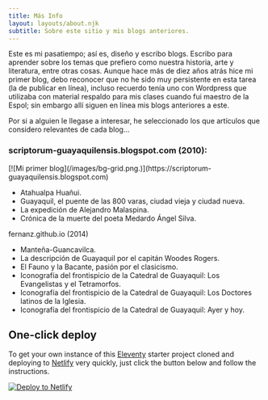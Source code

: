 ```yaml
---
title: Más Info
layout: layouts/about.njk
subtitle: Sobre este sitio y mis blogs anteriores.
---
```



Este es mi pasatiempo; así es, diseño y escribo blogs. Escribo para aprender sobre los temas que prefiero como nuestra historia, arte y literatura, entre otras cosas. Aunque hace más de diez años atrás hice mi primer blog, debo reconocer que no he sido muy persistente en esta tarea (la de publicar en línea), incluso recuerdo tenía uno con Wordpress que utilizaba con material respaldo para mis clases cuando fui maestro de la Espol; sin embargo allí siguen en línea mis blogs anteriores a este.   

Por si a alguien le llegase a interesar, he seleccionado los que artículos que considero relevantes de cada blog…

<div class="nakedLink">

<h3>scriptorum-guayaquilensis.blogspot.com (2010):</h3> [![Mi primer blog](/images/bg-grid.png.)](https://scriptorum-guayaquilensis.blogspot.com)

</div>

- Atahualpa Huañui.
- Guayaquil, el puente de las 800 varas, ciudad vieja y ciudad nueva.
- La expedición de Alejandro Malaspina.
- Crónica de la muerte del poeta Medardo Ángel Silva.  


fernanz.github.io (2014)

- Manteña-Guancavilca.
- La descripción de Guayaquil por el capitán Woodes Rogers.
- El Fauno y la Bacante, pasión por el clasicismo.
- Iconografía del frontispicio de la Catedral de Guayaquil: Los Evangelistas y el Tetramorfos.
- Iconografía del frontispicio de la Catedral de Guayaquil: Los Doctores latinos de la Iglesia.
- Iconografía del frontispicio de la Catedral de Guayaquil: Ayer y hoy.




## One-click deploy

To get your own instance of this [Eleventy](https://11ty.io) starter project cloned and deploying to [Netlify](https://www.netlify.com) very quickly, just click the button below and follow the instructions.

<div class="nakedLink">

[![Deploy to Netlify](https://www.netlify.com/img/deploy/button.svg)](https://fernanz.github.io)

</div>
